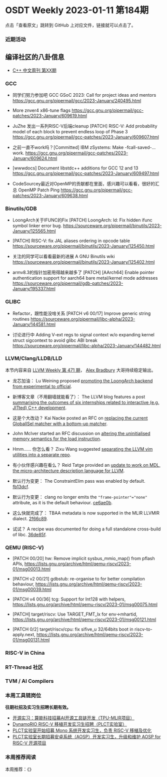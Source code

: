 # OSDT Weekly 2023-01-11 第184期

点击「查看原文」跳转到 GitHub 上对应文件，链接就可以点击了。

### 近期活动

## 编译社区的八卦信息

- [C++ 中文周刊 第XX期]()

### GCC

- 同学们努力参加吧 GCC GSoC 2023: Call for project ideas and mentors
  https://gcc.gnu.org/pipermail/gcc/2023-January/240495.html

- More znver4 x86-tune flags
  https://gcc.gnu.org/pipermail/gcc-patches/2023-January/609619.html

- JuZhe 发出一系列RISC-V后端cleanup
  [PATCH] RISC-V: Add probability model of each block to prevent endless loop of Phase 3
  https://gcc.gnu.org/pipermail/gcc-patches/2023-January/609607.html

- 之前一直不work吗？[Committed] IBM zSystems: Make -fcall-saved-... work.
  https://gcc.gnu.org/pipermail/gcc-patches/2023-January/609624.html

- [wwwdocs] Document libstdc++ additions for GCC 12 and 13
  https://gcc.gnu.org/pipermail/gcc-patches/2023-January/609497.html

- CodeSourcey最近对OpenMP的贡献都在里面，感兴趣可以看看，很好的汇总
  OpenMP Patch Ping
  https://gcc.gnu.org/pipermail/gcc-patches/2023-January/609638.html

### Binutils/GDB

- LoongArch关于IFUNC的Fix
  [PATCH] LoongArch: ld: Fix hidden ifunc symbol linker error bug.
  https://sourceware.org/pipermail/binutils/2023-January/125565.html

- [PATCH] RISC-V: fix JAL aliases ordering in opcode table
  https://sourceware.org/pipermail/binutils/2023-January/125450.html

- 关注的同学可以看看最新的进展  A GNU Binutils wiki
  https://sourceware.org/pipermail/binutils/2023-January/125402.html

- armv8.3的指针加密用得越来越多了
  [PATCH] [AArch64] Enable pointer authentication support for aarch64 bare metal/kernel mode addresses
  https://sourceware.org/pipermail/gdb-patches/2023-January/195337.html

### GLIBC

- Refactor，跟性能没啥关系 [PATCH v6 00/17] Improve generic string routines
  https://sourceware.org/pipermail/libc-alpha/2023-January/144581.html

- 讨论进行中 Adding V-ext regs to signal context w/o expanding kernel struct sigcontext to avoid glibc ABI break
  https://sourceware.org/pipermail/libc-alpha/2023-January/144482.html

### LLVM/Clang/LLDB/LLD

本节内容来自 [LLVM Weekly 第 471 期](http://llvmweekly.org/issue/471)，
[Alex Bradbury](https://www.linkedin.com/in/alex-bradbury/) 大哥持续稳定输出。

* 龙芯加油： Lu Weining proposed [promoting the LoongArch backend from experimental to official](https://discourse.llvm.org/t/rfc-promoting-the-loongarch-backend-from-experimental-to-official/67506).

* 新博客文章（不用翻墙就能看了）： The LLVM blog features a post [summarising the outcomes of six internships related to interactive (e.g. JITted) C++ development](https://blog.llvm.org/posts/2022-12-21-compiler-research-internships/).

* 这是个大改动？ Kai Nacke posted an RFC on [replacing the current GlobalISel matcher with a bottom-up matcher](https://discourse.llvm.org/t/rfc-globalisel-replace-the-current-globalisel-matcher-with-a-bottom-up-matcher/67530).

* John McIver started an RFC discussion on [altering the uninitialised memory semantics for the load instruction](https://discourse.llvm.org/t/rfc-load-instruction-uninitialized-memory-semantics/67481).

* Hmm…… 你怎么看？ Zixu Wang suggested [separating the LLVM vim utilities into a separate repo](https://discourse.llvm.org/t/rfc-separate-llvm-vim-utils-into-its-own-repo/67541).

* 有小伙伴感兴趣在看么？ Reid Tatge provided an [update to work on MDL, the micro-architecture description language for LLVM](https://discourse.llvm.org/t/rfc-mdl-a-micro-architecture-description-language-for-llvm/66409/31).

* 默认行为变更： The ConstraintElim pass was enabled by default.  [fb13dcf](https://reviews.llvm.org/rGfb13dcf3431c).

* 默认行为变更： clang no longer emits the `"frame-pointer"="none"` attribute, as it is the default behaviour. [ce6ae0b](https://reviews.llvm.org/rGce6ae0b2a26b).

* 这么快就完成了： TBAA metadata is now supported in the MLIR LLVMIR dialect.
  [2f66c89](https://reviews.llvm.org/rG2f66c891307c).

* 试试？ A recipe was documented for doing a full standalone cross-build of libc.
  [36de85f](https://reviews.llvm.org/rG36de85f93f8e).

### QEMU (RISC-V)

- [PATCH 00/20] hw: Remove implicit sysbus_mmio_map() from pflash APIs,
  https://lists.gnu.org/archive/html/qemu-riscv/2023-01/msg00013.html

- [PATCH v2 00/21] gdbstub: re-organise to for better compilation behaviour,
  https://lists.gnu.org/archive/html/qemu-riscv/2023-01/msg00039.html

- [PATCH v4 00/36] tcg: Support for Int128 with helpers,
  https://lists.gnu.org/archive/html/qemu-riscv/2023-01/msg00075.html

- [PATCH] target/riscv: Use TARGET_FMT_lx for env->mhartid,
  https://lists.gnu.org/archive/html/qemu-riscv/2023-01/msg00121.html

- [PATCH 0/2] target/riscv/cpu: fix sifive_u 32/64bits boot in riscv-to-apply.next,
  https://lists.gnu.org/archive/html/qemu-riscv/2023-01/msg00131.html

### RISC-V in China

### RT-Thread 社区

### TVM / AI Compilers

### 本周工具链岗位

**往期社招及实习生招聘长期有效。**

- [开源实习：算能科技招募AI开源工具链开发（TPU-MLIR项目）](https://mp.weixin.qq.com/s/IBJh0ip4k11PzIMZecsWSw)
- [DynamoRIO RISC-V 移植开发实习生招聘（PLCT实验室）](https://mp.weixin.qq.com/s/J_5TjT6DOqeOXJXQI5VQxw)
- [PLCT实验室开始招募 Mono 系统开发实习生，负责 RISC-V 移植及优化](https://mp.weixin.qq.com/s/whEW7Hay1jIP1tBzIPay1A)
- [PLCT实验室长期招募安卓系统（AOSP）开发实习生，升级和维护 AOSP for RISC-V 开源项目](https://mp.weixin.qq.com/s/dJP2cEB1nex2inR5c-cJog)


### 本周推荐阅读

本周推荐：《》
